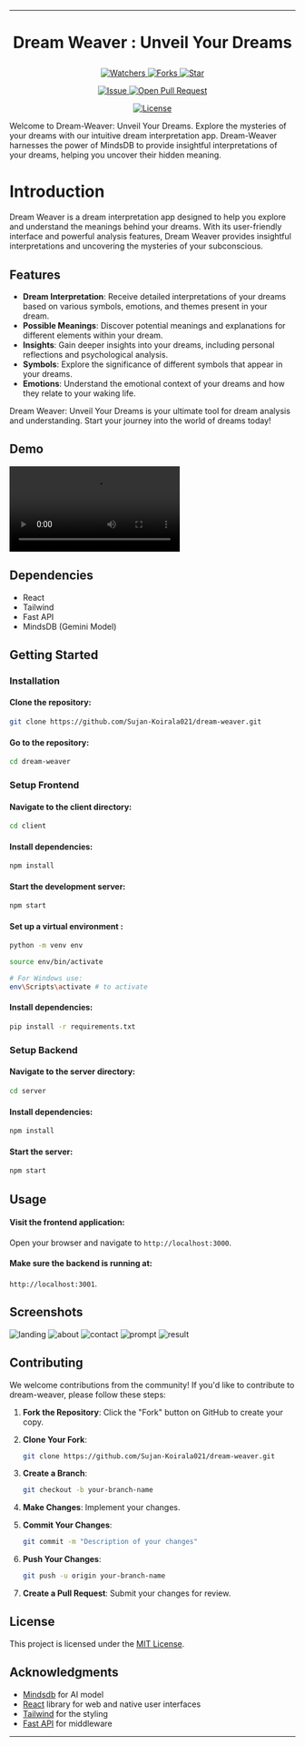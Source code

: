 

---

# <p align="center">Dream Weaver</span> : Unveil Your Dreams</p>
<p align="center">
    <p align="center">
        <a href="https://github.com/Sujan-Koirala021/dream-weaver" target="blank">
            <img src="https://img.shields.io/github/watchers/Sujan-Koirala021/dream-weaver?style=for-the-badge&logo=appveyor" alt="Watchers"/>
        </a>
        <a href="https://github.com/Sujan-Koirala021/dream-weaver" target="blank">
            <img src="https://img.shields.io/github/forks/Sujan-Koirala021/dream-weaver?style=for-the-badge&logo=appveyor" alt="Forks"/>
        </a>
        <a href="https://github.com/Sujan-Koirala021/dream-weaver/stargazers" target="blank">
            <img src="https://img.shields.io/github/stars/Sujan-Koirala021/dream-weaver?style=for-the-badge&logo=appveyor" alt="Star"/>
        </a>
    </p>
    <p align="center">
        <a href="https://github.com/Sujan-Koirala021/dream-weaver/issues" target="blank">
            <img src="https://img.shields.io/github/issues/Sujan-Koirala021/dream-weaver?style=for-the-badge&logo=appveyor" alt="Issue"/>
        </a>
        <a href="https://github.com/Sujan-Koirala021/dream-weaver/pulls" target="blank">
            <img src="https://img.shields.io/github/issues-pr/Sujan-Koirala021/dream-weaver?style=for-the-badge&logo=appveyor" alt="Open Pull Request"/>
        </a>
    </p>
    <p align="center">
        <a href="https://github.com/Sujan-Koirala021/dream-weaver/blob/master/LICENSE" target="blank">
            <img src="https://img.shields.io/github/license/Sujan-Koirala021/dream-weaver?style=for-the-badge&logo=appveyor" alt="License" />
        </a>
    </p>
</p>

Welcome to Dream-Weaver: Unveil Your Dreams. Explore the mysteries of your dreams with our intuitive dream interpretation app. Dream-Weaver harnesses the power of MindsDB to provide insightful interpretations of your dreams, helping you uncover their hidden meaning.

# Introduction

Dream Weaver is a dream interpretation app designed to help you explore and understand the meanings behind your dreams. With its user-friendly interface and powerful analysis features, Dream Weaver provides insightful interpretations and uncovering the mysteries of your subconscious.

## Features

- **Dream Interpretation**: Receive detailed interpretations of your dreams based on various symbols, emotions, and themes present in your dream.
- **Possible Meanings**: Discover potential meanings and explanations for different elements within your dream.
- **Insights**: Gain deeper insights into your dreams, including personal reflections and psychological analysis.
- **Symbols**: Explore the significance of different symbols that appear in your dreams.
- **Emotions**: Understand the emotional context of your dreams and how they relate to your waking life.

Dream Weaver: Unveil Your Dreams is your ultimate tool for dream analysis and understanding. Start your journey into the world of dreams today!


## Demo
<video src="https://github.com/Sujan-Koirala021/dream-weaver/assets/84112374/83191134-73b8-4c3d-b9d8-562270ba01b9"></video>




## Dependencies
- React
- Tailwind
- Fast API
- MindsDB (Gemini Model)

## Getting Started

### Installation

#### Clone the repository:
```bash
git clone https://github.com/Sujan-Koirala021/dream-weaver.git
```
#### Go to the repository:
```bash
cd dream-weaver
```


### Setup Frontend 

#### Navigate to the client directory:
```bash
cd client
```

#### Install dependencies:
```bash
npm install
```

#### Start the development server:
```bash
npm start
```

#### Set up a virtual environment :
```bash
python -m venv env

source env/bin/activate 

# For Windows use:
env\Scripts\activate # to activate
```

#### Install dependencies:
```bash
pip install -r requirements.txt
```



### Setup Backend 

#### Navigate to the server directory:
```bash
cd server
```

#### Install dependencies:
```bash
npm install
```

#### Start the  server:
```bash
npm start
```

## Usage

#### Visit the frontend application:
Open your browser and navigate to `http://localhost:3000`.

#### Make sure the backend is running at:
`http://localhost:3001`.


## Screenshots

![landing](https://github.com/Sujan-Koirala021/dream-weaver/assets/84112374/dad74a1d-53e2-40d7-802b-bc545139b9fa)
![about](https://github.com/Sujan-Koirala021/dream-weaver/assets/84112374/28317848-27ed-494e-9bf9-42e59c54fb67)
![contact](https://github.com/Sujan-Koirala021/dream-weaver/assets/84112374/f103f3c0-f3e7-4489-828e-8492bdf8019b)
![prompt](https://github.com/Sujan-Koirala021/dream-weaver/assets/84112374/7cbb5f4a-6d20-4b02-b50c-2529872b6cb7)
![result](https://github.com/Sujan-Koirala021/dream-weaver/assets/84112374/f2a36447-c814-4245-9b6f-abc76cdbd418)


## Contributing

We welcome contributions from the community! If you'd like to contribute to dream-weaver, please follow these steps:

1. **Fork the Repository**: Click the "Fork" button on GitHub to create your copy.

2. **Clone Your Fork**:
   ```bash
   git clone https://github.com/Sujan-Koirala021/dream-weaver.git
   ```

3. **Create a Branch**:
   ```bash
   git checkout -b your-branch-name
   ```

4. **Make Changes**: Implement your changes.

5. **Commit Your Changes**:
   ```bash
   git commit -m "Description of your changes"
   ```

6. **Push Your Changes**:
   ```bash
   git push -u origin your-branch-name
   ```

7. **Create a Pull Request**: Submit your changes for review.

## License

This project is licensed under the [MIT License](LICENSE).

## Acknowledgments

- [Mindsdb](https://docs.mindsdb.com/what-is-mindsdb) for AI model
- [React](https://reactjs.org/) library for web and native user interfaces
- [Tailwind](https://tailwindcss.com/) for the styling
- [Fast API](https://fastapi.tiangolo.com/) for middleware


---
